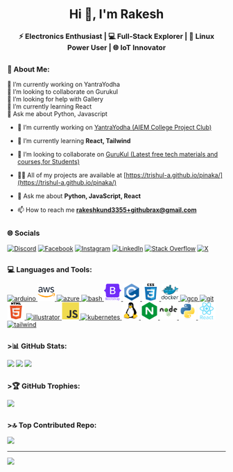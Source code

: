 <h1 align="center">Hi 👋, I'm Rakesh</h1>
<h3 align="center">⚡ Electronics Enthusiast | 💻 Full-Stack Explorer | 🐧 Linux Power User | 🌐 IoT Innovator</h3>


## <h3 align="left">💫 About Me:</h3>
🔭 I’m currently working on YantraYodha<br>👯 I’m looking to collaborate on Gurukul<br>🤝 I’m looking for help with Gallery<br>🌱 I’m currently learning React<br>💬 Ask me about Python, Javascript<br>
- 🔭 I’m currently working on [YantraYodha (AIEM College Project Club)](https://yyaiem.github.io/yy/)

- 🌱 I’m currently learning **React, Tailwind**

- 👯 I’m looking to collaborate on [GuruKul (Latest free tech materials and courses,for Students)](https://yyaiem.github.io/gurukul/)

- 👨‍💻 All of my projects are available at [https://trishul-a.github.io/pinaka/](https://trishul-a.github.io/pinaka/)

- 💬 Ask me about **Python, JavaScript, React**

- 📫 How to reach me **rakeshkund3355+githubrax@gmail.com**
  
## <h3 align="left">🌐 Socials</h3>
[![Discord](https://img.shields.io/badge/Discord-%237289DA.svg?logo=discord&logoColor=white)](https://discord.gg/discord) [![Facebook](https://img.shields.io/badge/Facebook-%231877F2.svg?logo=Facebook&logoColor=white)](https://facebook.com/facebook) [![Instagram](https://img.shields.io/badge/Instagram-%23E4405F.svg?logo=Instagram&logoColor=white)](https://instagram.com/insta) [![LinkedIn](https://img.shields.io/badge/LinkedIn-%230077B5.svg?logo=linkedin&logoColor=white)](https://linkedin.com/in/linkdin) [![Stack Overflow](https://img.shields.io/badge/-Stackoverflow-FE7A16?logo=stack-overflow&logoColor=white)](https://stackoverflow.com/users/stack) [![X](https://img.shields.io/badge/X-black.svg?logo=X&logoColor=white)](https://x.com/x) 


## <h3 align="left">💻 Languages and Tools:</h3>
<p align="left"> <a href="https://www.arduino.cc/" target="_blank" rel="noreferrer"> <img src="https://cdn.worldvectorlogo.com/logos/arduino-1.svg" alt="arduino" width="40" height="40"/> </a> <a href="https://aws.amazon.com" target="_blank" rel="noreferrer"> <img src="https://raw.githubusercontent.com/devicons/devicon/master/icons/amazonwebservices/amazonwebservices-original-wordmark.svg" alt="aws" width="40" height="40"/> </a> <a href="https://azure.microsoft.com/en-in/" target="_blank" rel="noreferrer"> <img src="https://www.vectorlogo.zone/logos/microsoft_azure/microsoft_azure-icon.svg" alt="azure" width="40" height="40"/> </a> <a href="https://www.gnu.org/software/bash/" target="_blank" rel="noreferrer"> <img src="https://www.vectorlogo.zone/logos/gnu_bash/gnu_bash-icon.svg" alt="bash" width="40" height="40"/> </a> <a href="https://getbootstrap.com" target="_blank" rel="noreferrer"> <img src="https://raw.githubusercontent.com/devicons/devicon/master/icons/bootstrap/bootstrap-plain-wordmark.svg" alt="bootstrap" width="40" height="40"/> </a> <a href="https://www.cprogramming.com/" target="_blank" rel="noreferrer"> <img src="https://raw.githubusercontent.com/devicons/devicon/master/icons/c/c-original.svg" alt="c" width="40" height="40"/> </a> <a href="https://www.w3schools.com/css/" target="_blank" rel="noreferrer"> <img src="https://raw.githubusercontent.com/devicons/devicon/master/icons/css3/css3-original-wordmark.svg" alt="css3" width="40" height="40"/> </a> <a href="https://www.docker.com/" target="_blank" rel="noreferrer"> <img src="https://raw.githubusercontent.com/devicons/devicon/master/icons/docker/docker-original-wordmark.svg" alt="docker" width="40" height="40"/> </a> <a href="https://cloud.google.com" target="_blank" rel="noreferrer"> <img src="https://www.vectorlogo.zone/logos/google_cloud/google_cloud-icon.svg" alt="gcp" width="40" height="40"/> </a> <a href="https://git-scm.com/" target="_blank" rel="noreferrer"> <img src="https://www.vectorlogo.zone/logos/git-scm/git-scm-icon.svg" alt="git" width="40" height="40"/> </a> <a href="https://www.w3.org/html/" target="_blank" rel="noreferrer"> <img src="https://raw.githubusercontent.com/devicons/devicon/master/icons/html5/html5-original-wordmark.svg" alt="html5" width="40" height="40"/> </a> <a href="https://www.adobe.com/in/products/illustrator.html" target="_blank" rel="noreferrer"> <img src="https://www.vectorlogo.zone/logos/adobe_illustrator/adobe_illustrator-icon.svg" alt="illustrator" width="40" height="40"/> </a> <a href="https://developer.mozilla.org/en-US/docs/Web/JavaScript" target="_blank" rel="noreferrer"> <img src="https://raw.githubusercontent.com/devicons/devicon/master/icons/javascript/javascript-original.svg" alt="javascript" width="40" height="40"/> </a> <a href="https://kubernetes.io" target="_blank" rel="noreferrer"> <img src="https://www.vectorlogo.zone/logos/kubernetes/kubernetes-icon.svg" alt="kubernetes" width="40" height="40"/> </a> <a href="https://www.linux.org/" target="_blank" rel="noreferrer"> <img src="https://raw.githubusercontent.com/devicons/devicon/master/icons/linux/linux-original.svg" alt="linux" width="40" height="40"/> </a> <a href="https://www.nginx.com" target="_blank" rel="noreferrer"> <img src="https://raw.githubusercontent.com/devicons/devicon/master/icons/nginx/nginx-original.svg" alt="nginx" width="40" height="40"/> </a> <a href="https://nodejs.org" target="_blank" rel="noreferrer"> <img src="https://raw.githubusercontent.com/devicons/devicon/master/icons/nodejs/nodejs-original-wordmark.svg" alt="nodejs" width="40" height="40"/> </a> <a href="https://www.python.org" target="_blank" rel="noreferrer"> <img src="https://raw.githubusercontent.com/devicons/devicon/master/icons/python/python-original.svg" alt="python" width="40" height="40"/> </a> <a href="https://reactjs.org/" target="_blank" rel="noreferrer"> <img src="https://raw.githubusercontent.com/devicons/devicon/master/icons/react/react-original-wordmark.svg" alt="react" width="40" height="40"/> </a> <a href="https://tailwindcss.com/" target="_blank" rel="noreferrer"> <img src="https://www.vectorlogo.zone/logos/tailwindcss/tailwindcss-icon.svg" alt="tailwind" width="40" height="40"/> </a> </p>

## <h3 align="left">>📊 GitHub Stats:</h3> 
![](https://github-readme-stats.vercel.app/api?username=rax-2&theme=neon&hide_border=true&include_all_commits=false&count_private=false)
![](https://github-readme-streak-stats.herokuapp.com/?user=rax-2&theme=neon&hide_border=true)
![](https://github-readme-stats.vercel.app/api/top-langs/?username=rax-2&theme=neon&hide_border=true&include_all_commits=true&count_private=true&layout=compact)

## <h3 align="left">>🏆 GitHub Trophies: </h3>
![](https://github-profile-trophy.vercel.app/?username=rax-2&theme=radical&no-frame=true&no-bg=true&margin-w=4)

## <h3 align="left">>🔝 Top Contributed Repo: </h3>
![](https://github-contributor-stats.vercel.app/api?username=rax-2&limit=5&theme=neon&combine_all_yearly_contributions=true)

---
[![](https://visitcount.itsvg.in/api?id=rax-2&icon=5&color=0)](https://visitcount.itsvg.in)


